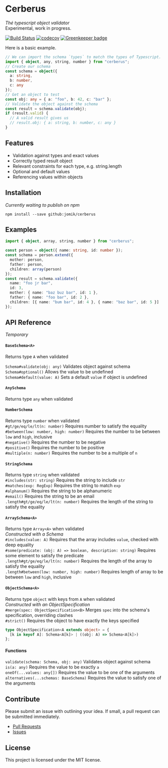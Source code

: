 # Cerberus

_Thé typescript object validator_ \
Experimental, work in progress.

[![Build Status](https://travis-ci.org/Jomik/cerberus.svg?branch=master)](https://travis-ci.org/Jomik/cerberus)
[![codecov](https://codecov.io/gh/jomik/cerberus/branch/master/graph/badge.svg)](https://codecov.io/gh/jomik/cerberus)
[![Greenkeeper badge](https://badges.greenkeeper.io/Jomik/cerberus.svg)](https://greenkeeper.io/)

Here is a basic example.

```ts
// We can import the schema `types` to match the types of Typescript.
import { object, any, string, number } from "cerberus";
// Create our schema
const schema = object({
  a: string,
  b: number,
  c: any
});
// Get an object to test
const obj: any = { a: "foo", b: 42, c: "bar" };
// Validate the object against the schema
const result = schema.validate(obj);
if (result.valid) {
  // A valid result gives us
  // result.obj: { a: string, b: number, c: any }
}
```

## Features

* Validation against types and exact values
* Correctly typed result object
* Relevant constraints for each type, e.g. string.length
* Optional and default values
* Referencing values within objects

## Installation

_Currently waiting to publish on npm_

```
npm install --save github:jomik/cerberus
```

## Examples

```ts
import { object, array, string, number } from "cerberus";

const person = object({ name: string, id: number });
const schema = person.extend({
  mother: person,
  father: person,
  children: array(person)
});
const result = schema.validate({
  name: "foo jr bar",
  id: 3,
  mother: { name: "baz buz bar", id: 1 },
  father: { name: "foo bar", id: 2 },
  children: [{ name: "bum bar", id: 4 }, { name: "baz bar", id: 5 }]
});
```

## API Reference

_Temporary_

#### `BaseSchema<A>`

Returns type `A` when validated

`Schema#validate(obj: any)` Validates object against schema \
`Schema#optional()` Allows the value to be undefined \
`Schema#default(value: A)` Sets a default `value` if object is undefined

#### `AnySchema`

Returns type `any` when validated

#### `NumberSchema`

Returns type `number` when validated \
 `#gt/ge/eq/le/lt(n: number)` Requires number to satisfy the equality \
 `#between(low: number, high: number)` Requires the number to be between `low` and `high`, inclusive \
 `#negative()` Requires the number to be negative \
 `#positive()` Requires the number to be positive \
 `#multiple(n: number)` Requires the number to be a multiple of `n`

#### `StringSchema`

Returns type `string` when validated \
 `#includes(str: string)` Requires the string to include `str` \
 `#matches(exp: RegExp)` Requires the string to match `exp` \
 `#alphanum()` Requires the string to be alphanumeric \
 `#email()` Requires the string to be an email \
 `.length#gt/ge/eq/le/lt(n: number)` Requires the length of the string to satisfy the equality

#### `ArraySchema<A>`

Returns type `Array<A>` when validated \
 _Constructed with a Schema_ \
`#includes(value: A)` Requires that the array includes `value`, checked with deep equality \
 `#some(predicate: (obj: A) => boolean, description: string)` Requires some element to satisfy the predicate \
 `.length#gt/ge/eq/le/lt(n: number)` Requires the length of the array to satisfy the equality \
 `.length#between(low: number, high: number)` Requires length of array to be between `low` and `high`, inclusive

#### `ObjectSchema<A>`

Returns type `object` with keys from `A` when validated \
 _Constructed with an ObjectSpecification_ \
 `#merge(spec: ObjectSpecification<B>` Merges `spec` into the schema's specification, overriding clashes \
 `#strict()` Requires the object to have exactly the keys specified

```ts
type ObjectSpecification<A extends object> = {
  [k in keyof A]: Schema<A[k]> | ((obj: A) => Schema<A[k]>)
};
```

#### Functions

`validate(schema: Schema, obj: any)` Validates object against schema \
`is(a: any)` Requires the value to be exactly `a` \
`oneOf(...values: any[])` Requires the value to be one of the arguments \
`alternatives(...schemas: BaseSchema)` Requires the value to satisfy one of the arguments

## Contribute

Please submit an issue with outlining your idea. If small, a pull request can be submitted immediately.

* [Pull Requests](https://github.com/Jomik/object-validator/pulls)
* [Issues](https://github.com/Jomik/object-validator/issues)

## License

This project is licensed under the MIT license.
